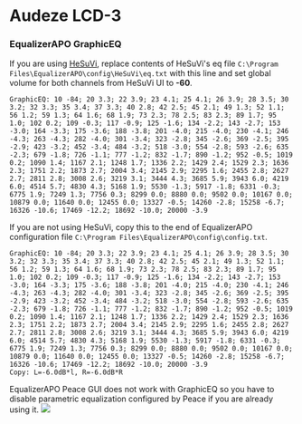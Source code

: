 # Audeze LCD-3
### EqualizerAPO GraphicEQ
If you are using [HeSuVi](https://sourceforge.net/projects/hesuvi/), replace contents of HeSuVi's eq file `C:\Program Files\EqualizerAPO\config\HeSuVi\eq.txt` with this line and set global volume for both channels from HeSuVi UI to **-60**.
```
GraphicEQ: 10 -84; 20 3.3; 22 3.9; 23 4.1; 25 4.1; 26 3.9; 28 3.5; 30 3.2; 32 3.3; 35 3.4; 37 3.3; 40 2.8; 42 2.5; 45 2.1; 49 1.3; 52 1.1; 56 1.2; 59 1.3; 64 1.6; 68 1.9; 73 2.3; 78 2.5; 83 2.3; 89 1.7; 95 1.0; 102 0.2; 109 -0.3; 117 -0.9; 125 -1.6; 134 -2.2; 143 -2.7; 153 -3.0; 164 -3.3; 175 -3.6; 188 -3.8; 201 -4.0; 215 -4.0; 230 -4.1; 246 -4.3; 263 -4.3; 282 -4.0; 301 -3.4; 323 -2.8; 345 -2.6; 369 -2.5; 395 -2.9; 423 -3.2; 452 -3.4; 484 -3.2; 518 -3.0; 554 -2.8; 593 -2.6; 635 -2.3; 679 -1.8; 726 -1.1; 777 -1.2; 832 -1.7; 890 -1.2; 952 -0.5; 1019 0.2; 1090 1.4; 1167 2.1; 1248 1.7; 1336 2.2; 1429 2.4; 1529 2.3; 1636 2.3; 1751 2.2; 1873 2.7; 2004 3.4; 2145 2.9; 2295 1.6; 2455 2.8; 2627 2.7; 2811 2.8; 3008 2.6; 3219 3.1; 3444 4.3; 3685 5.9; 3943 6.0; 4219 6.0; 4514 5.7; 4830 4.3; 5168 1.9; 5530 -1.3; 5917 -1.8; 6331 -0.3; 6775 1.9; 7249 1.3; 7756 0.3; 8299 0.0; 8880 0.0; 9502 0.0; 10167 0.0; 10879 0.0; 11640 0.0; 12455 0.0; 13327 -0.5; 14260 -2.8; 15258 -6.7; 16326 -10.6; 17469 -12.2; 18692 -10.0; 20000 -3.9
```
If you are not using HeSuVi, copy this to the end of EqualizerAPO configuration file `C:\Program Files\EqualizerAPO\config\config.txt`.
```
GraphicEQ: 10 -84; 20 3.3; 22 3.9; 23 4.1; 25 4.1; 26 3.9; 28 3.5; 30 3.2; 32 3.3; 35 3.4; 37 3.3; 40 2.8; 42 2.5; 45 2.1; 49 1.3; 52 1.1; 56 1.2; 59 1.3; 64 1.6; 68 1.9; 73 2.3; 78 2.5; 83 2.3; 89 1.7; 95 1.0; 102 0.2; 109 -0.3; 117 -0.9; 125 -1.6; 134 -2.2; 143 -2.7; 153 -3.0; 164 -3.3; 175 -3.6; 188 -3.8; 201 -4.0; 215 -4.0; 230 -4.1; 246 -4.3; 263 -4.3; 282 -4.0; 301 -3.4; 323 -2.8; 345 -2.6; 369 -2.5; 395 -2.9; 423 -3.2; 452 -3.4; 484 -3.2; 518 -3.0; 554 -2.8; 593 -2.6; 635 -2.3; 679 -1.8; 726 -1.1; 777 -1.2; 832 -1.7; 890 -1.2; 952 -0.5; 1019 0.2; 1090 1.4; 1167 2.1; 1248 1.7; 1336 2.2; 1429 2.4; 1529 2.3; 1636 2.3; 1751 2.2; 1873 2.7; 2004 3.4; 2145 2.9; 2295 1.6; 2455 2.8; 2627 2.7; 2811 2.8; 3008 2.6; 3219 3.1; 3444 4.3; 3685 5.9; 3943 6.0; 4219 6.0; 4514 5.7; 4830 4.3; 5168 1.9; 5530 -1.3; 5917 -1.8; 6331 -0.3; 6775 1.9; 7249 1.3; 7756 0.3; 8299 0.0; 8880 0.0; 9502 0.0; 10167 0.0; 10879 0.0; 11640 0.0; 12455 0.0; 13327 -0.5; 14260 -2.8; 15258 -6.7; 16326 -10.6; 17469 -12.2; 18692 -10.0; 20000 -3.9
Copy: L=-6.0dB*l, R=-6.0dB*R
```
EqualizerAPO Peace GUI does not work with GraphicEQ so you have to disable parametric equalization configured by Peace if you are already using it.
![](https://raw.githubusercontent.com/jaakkopasanen/AutoEq/master/results/Sonoma%20Model%20One/headphoncecom/onear/Audeze%20LCD-3/Audeze%20LCD-3.png)
